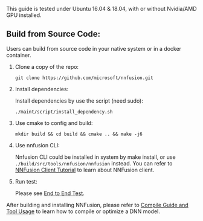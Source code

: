 This guide is tested under Ubuntu 16.04 & 18.04, with or without Nvidia/AMD GPU installed.

## Build from Source Code:
   
   Users can build from source code in your native system or in a docker container.
1. Clone a copy of the repo:

    `git clone https://github.com/microsoft/nnfusion.git`


2. Install dependencies:

    Install dependencies by use the script (need sudo):

    `./maint/script/install_dependency.sh`

3. Use cmake to config and build:

    `mkdir build && cd build && cmake .. && make -j6`
4. Use nnfusion CLI:

    Nnfusion CLI could be installed in system by make install, or use `./build/src/tools/nnfusion/nnfusion` instead. You can refer to [NNFusion Client Tutorial](https://github.com/microsoft/nnfusion/wiki/4.3-NNFusion-CLI-Interface) to learn about NNFusion client.

5. Run test:

    Please see [End to End Test](https://github.com/microsoft/nnfusion/wiki/2.1-End-to-end-Test).

After building and installing NNFusion, please refer to [Compile Guide and Tool Usage](https://github.com/microsoft/nnfusion/wiki/3.-Compile-a-Tensorflow-model-with-NNFusion) to learn how to compile or optimize a DNN model.




